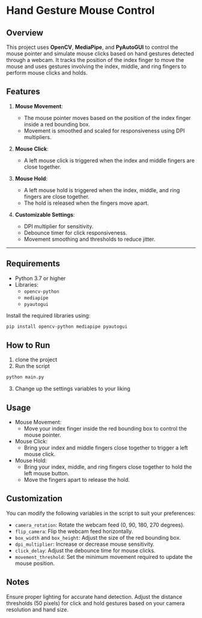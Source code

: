 # Hand Gesture Mouse Control

## Overview
This project uses **OpenCV**, **MediaPipe**, and **PyAutoGUI** to control the mouse pointer and simulate mouse clicks based on hand gestures detected through a webcam. It tracks the position of the index finger to move the mouse and uses gestures involving the index, middle, and ring fingers to perform mouse clicks and holds.


## Features
1. **Mouse Movement**:
   - The mouse pointer moves based on the position of the index finger inside a red bounding box.
   - Movement is smoothed and scaled for responsiveness using DPI multipliers.

2. **Mouse Click**:
   - A left mouse click is triggered when the index and middle fingers are close together.

3. **Mouse Hold**:
   - A left mouse hold is triggered when the index, middle, and ring fingers are close together.
   - The hold is released when the fingers move apart.

4. **Customizable Settings**:
   - DPI multiplier for sensitivity.
   - Debounce timer for click responsiveness.
   - Movement smoothing and thresholds to reduce jitter.

---

## Requirements
- Python 3.7 or higher
- Libraries:
  - `opencv-python`
  - `mediapipe`
  - `pyautogui`

Install the required libraries using:
```bash
pip install opencv-python mediapipe pyautogui
```

## How to Run
1. clone the project
2. Run the script
```bash
python main.py
```
3. Change up the settings variables to your liking

## Usage
- Mouse Movement:
    - Move your index finger inside the red bounding box to control the mouse pointer.
- Mouse Click:
    - Bring your index and middle fingers close together to trigger a left mouse click.
- Mouse Hold:
    - Bring your index, middle, and ring fingers close together to hold the left mouse button.
    - Move the fingers apart to release the hold.
## Customization
You can modify the following variables in the script to suit your preferences:

- `camera_rotation`: Rotate the webcam feed (0, 90, 180, 270 degrees).
- `flip_camera`: Flip the webcam feed horizontally.
- `box_width` and `box_height`: Adjust the size of the red bounding box.
- `dpi_multiplier`: Increase or decrease mouse sensitivity.
- `click_delay`: Adjust the debounce time for mouse clicks.
- `movement_threshold`: Set the minimum movement required to update the mouse position.
## Notes
Ensure proper lighting for accurate hand detection.
Adjust the distance thresholds (50 pixels) for click and hold gestures based on your camera resolution and hand size.